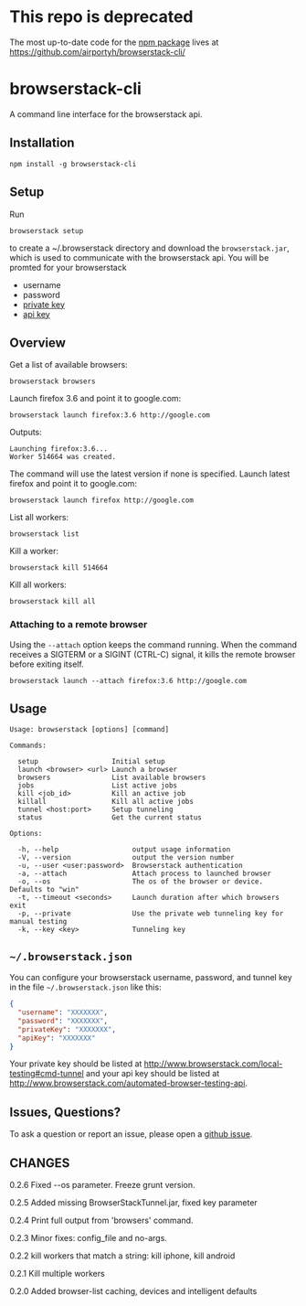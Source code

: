 # This repo is deprecated
The most up-to-date code for the [npm package](https://npmjs.org/package/browserstack-cli) lives at https://github.com/airportyh/browserstack-cli/

browserstack-cli
================

A command line interface for the browserstack api.

## Installation

```npm install -g browserstack-cli```

## Setup

Run

```browserstack setup```

to create a ~/.browserstack directory and download the `browserstack.jar`, which is used to communicate with the browserstack api. You will be promted for your browserstack 

* username
* password
* [private key](http://www.browserstack.com/local-testing#cmd-tunnel)
* [api key](http://www.browserstack.com/automated-browser-testing-api)

## Overview

Get a list of available browsers:

```browserstack browsers```

Launch firefox 3.6 and point it to google.com:

```browserstack launch firefox:3.6 http://google.com```

Outputs:

```
Launching firefox:3.6...
Worker 514664 was created.
```

The command will use the latest version if none is specified. Launch latest firefox and point it to google.com:

```browserstack launch firefox http://google.com```

List all workers:

```browserstack list```

Kill a worker:

```browserstack kill 514664```

Kill all workers:

```browserstack kill all```


### Attaching to a remote browser

Using the ``--attach`` option keeps the command running. When the command receives a SIGTERM or a SIGINT (CTRL-C) signal, it kills the remote browser before exiting itself.

```browserstack launch --attach firefox:3.6 http://google.com```

## Usage

```
Usage: browserstack [options] [command]

Commands:

  setup                  Initial setup
  launch <browser> <url> Launch a browser
  browsers               List available browsers
  jobs                   List active jobs
  kill <job_id>          Kill an active job
  killall                Kill all active jobs
  tunnel <host:port>     Setup tunneling
  status                 Get the current status

Options:

  -h, --help                  output usage information
  -V, --version               output the version number
  -u, --user <user:password>  Browserstack authentication
  -a, --attach                Attach process to launched browser
  -o, --os                    The os of the browser or device. Defaults to "win"
  -t, --timeout <seconds>     Launch duration after which browsers exit
  -p, --private               Use the private web tunneling key for manual testing
  -k, --key <key>             Tunneling key
```

## ```~/.browserstack.json```

You can configure your browserstack username, password, and tunnel key in the file ```~/.browserstack.json``` like this:

```json
{
  "username": "XXXXXXX",
  "password": "XXXXXXX",
  "privateKey": "XXXXXXX",
  "apiKey": "XXXXXXX"
}
```

Your private key should be listed at http://www.browserstack.com/local-testing#cmd-tunnel and your api key should be listed at http://www.browserstack.com/automated-browser-testing-api.

## Issues, Questions?
To ask a question or report an issue, please open a [github issue](https://github.com/dbrans/browserstack-cli/issues/new).

## CHANGES
0.2.6 Fixed --os parameter. Freeze grunt version.

0.2.5 Added missing BrowserStackTunnel.jar, fixed key parameter

0.2.4 Print full output from 'browsers' command.

0.2.3 Minor fixes: config_file and no-args.

0.2.2 kill workers that match a string: kill iphone, kill android

0.2.1 Kill multiple workers

0.2.0 Added browser-list caching, devices and intelligent defaults

